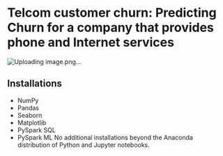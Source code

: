# Telcom customer churn: Predicting Churn for a company that provides phone and Internet services
![Uploading image.png…]()

## Installations
* NumPy
* Pandas
* Seaborn
* Matplotlib
* PySpark SQL
* PySpark ML
No additional installations beyond the Anaconda distribution of Python and Jupyter notebooks.
